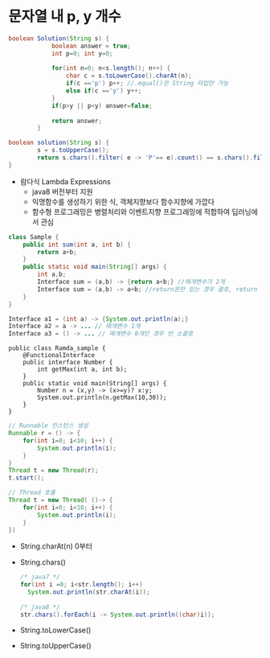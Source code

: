 # 문자열 내 p, y 개수

```java
boolean Solution(String s) {
	        boolean answer = true;
	        int p=0; int y=0;
	        
	        for(int n=0; n<s.length(); n++) {
	            char c = s.toLowerCase().charAt(n);
	            if(c =='p') p++; //.equal()은 String 타입만 가능
	            else if(c =='y') y++;
	        }
	        if(p>y || p<y) answer=false;
	        
	        return answer;
	    }
```

```java
boolean solution(String s) {
        s = s.toUpperCase();
        return s.chars().filter( e -> 'P'== e).count() == s.chars().filter( e -> 'Y'== e).count();
}
```

* 람다식 Lambda Expressions
  * java8 버전부터 지원
  * 익명함수를 생성하기 위한 식, 객체지향보다 함수지향에 가깝다
  * 함수형 프로그래밍은 병렬처리와 이벤트지향 프로그래밍에 적합하여 딥러닝에서 관심

```java
class Sample {
	public int sum(int a, int b) {
        return a+b;
    }
    public static void main(String[] args) {
        int a,b;
        Interface sum = (a,b) -> {return a+b;} //매개변수가 2개
        Interface sum = (a,b) -> a+b; //return문만 있는 경우 괄호, return 생략
    }
}
```

```java
Interface a1 = (int a) -> {System.out.println(a);}
Interface a2 = a -> ... // 매개변수 1개
Interface a3 = () -> ... // 매개변수 0개인 경우 빈 소괄호
```

```
public class Ramda_sample {
	@FunctionalInterface
	public interface Number {
		int getMax(int a, int b);
	}
	public static void main(String[] args) {
		Number n = (x,y) -> (x>=y)? x:y;
		System.out.println(n.getMax(10,30));
	}
}
```

```java
// Runnable 인스턴스 생성
Runnable r = () -> {
	for(int i=0; i<10; i++) {
		System.out.println(i);
	}
}
Thread t = new Thread(r);
t.start();

// Thread 호출
Thread t = new Thread( ()-> {
	for(int i=0; i<10; i++) {
		System.out.println(i);
	}
})
```

* String.charAt(n) 0부터

* String.chars()

  ```java
  /* java7 */
  for(int i =0; i<str.length(); i++)
  	System.out.println(str.charAt(i));
  	
  /* java8 */
  str.chars().forEach(i -> System.out.println((char)i));
  ```

* String.toLowerCase()
* String.toUpperCase()

